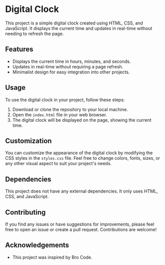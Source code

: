 # Digital Clock

This project is a simple digital clock created using HTML, CSS, and JavaScript. It displays the current time and updates in real-time without needing to refresh the page.

## Features

- Displays the current time in hours, minutes, and seconds.
- Updates in real-time without requiring a page refresh.
- Minimalist design for easy integration into other projects.

## Usage

To use the digital clock in your project, follow these steps:

1. Download or clone the repository to your local machine.
2. Open the `index.html` file in your web browser.
3. The digital clock will be displayed on the page, showing the current time.

## Customization

You can customize the appearance of the digital clock by modifying the CSS styles in the `styles.css` file. Feel free to change colors, fonts, sizes, or any other visual aspect to suit your project's needs.

## Dependencies

This project does not have any external dependencies. It only uses HTML, CSS, and JavaScript.

## Contributing

If you find any issues or have suggestions for improvements, please feel free to open an issue or create a pull request. Contributions are welcome!

## Acknowledgements

- This project was inspired by Bro Code.
